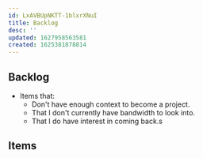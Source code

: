 ```yaml
---
id: LxAVBUpNKTT-1blxrXNuI
title: Backlog
desc: ''
updated: 1627958563581
created: 1625381878814
---
```


## Backlog
- Items that:
  - Don't have enough context to become a project.
  - That I don't currently have bandwidth to look into.
  - That I do have interest in coming back.s

## Items
